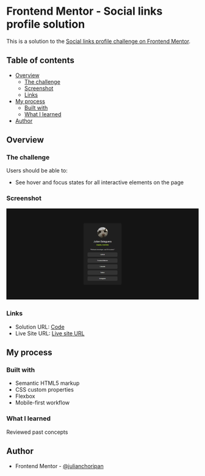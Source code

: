 # Frontend Mentor - Social links profile solution

This is a solution to the [Social links profile challenge on Frontend Mentor](https://www.frontendmentor.io/challenges/social-links-profile-UG32l9m6dQ).

## Table of contents

- [Overview](#overview)
  - [The challenge](#the-challenge)
  - [Screenshot](#screenshot)
  - [Links](#links)
- [My process](#my-process)
  - [Built with](#built-with)
  - [What I learned](#what-i-learned)
- [Author](#author)

## Overview

### The challenge

Users should be able to:

- See hover and focus states for all interactive elements on the page

### Screenshot

![](./screenshot.png)

### Links

- Solution URL: [Code](https://github.com/julianchoripan/FM-social-links-profile)
- Live Site URL: [Live site URL](https://julianchoripan.github.io/FM-social-links-profile/)

## My process

### Built with

- Semantic HTML5 markup
- CSS custom properties
- Flexbox
- Mobile-first workflow

### What I learned

Reviewed past concepts

## Author

- Frontend Mentor - [@julianchoripan](https://www.frontendmentor.io/profile/julianchoripan)


